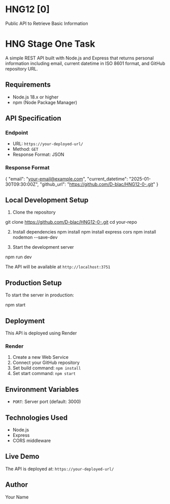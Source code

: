 # HNG12 [0]
Public API to Retrieve Basic Information


# HNG Stage One Task

A simple REST API built with Node.js and Express that returns personal information including email, current datetime in ISO 8601 format, and GitHub repository URL.

## Requirements

- Node.js 18.x or higher
- npm (Node Package Manager)

## API Specification

### Endpoint
- URL: `https://your-deployed-url/`
- Method: `GET`
- Response Format: JSON

### Response Format

{
    "email": "your-email@example.com",
    "current_datetime": "2025-01-30T09:30:00Z",
    "github_url": "https://github.com/D-blac/HNG12-0-.git"
}


## Local Development Setup

1. Clone the repository

git clone https://github.com/D-blac/HNG12-0-.git
cd your-repo


2. Install dependencies
npm install
npm install express cors
npm install nodemon --save-dev


3. Start the development server

npm run dev


The API will be available at `http://localhost:3751`

## Production Setup

To start the server in production:

npm start

## Deployment

This API is deployed using Render

### Render
1. Create a new Web Service
2. Connect your GitHub repository
3. Set build command: `npm install`
4. Set start command: `npm start`


## Environment Variables
- `PORT`: Server port (default: 3000)

## Technologies Used
- Node.js
- Express
- CORS middleware

## Live Demo
The API is deployed at: `https://your-deployed-url/`

## Author
Your Name